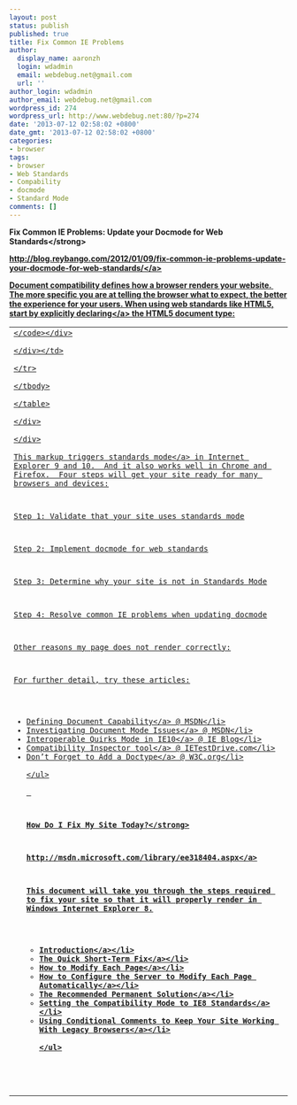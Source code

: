 ```yaml
---
layout: post
status: publish
published: true
title: Fix Common IE Problems
author:
  display_name: aaronzh
  login: wdadmin
  email: webdebug.net@gmail.com
  url: ''
author_login: wdadmin
author_email: webdebug.net@gmail.com
wordpress_id: 274
wordpress_url: http://www.webdebug.net:80/?p=274
date: '2013-07-12 02:58:02 +0800'
date_gmt: '2013-07-12 02:58:02 +0800'
categories:
- browser
tags:
- browser
- Web Standards
- Compability
- docmode
- Standard Mode
comments: []
---
```

<p><strong>Fix Common IE Problems: Update your Docmode for Web Standards<&#47;strong></p>
<p><a href="http:&#47;&#47;blog.reybango.com&#47;2012&#47;01&#47;09&#47;fix-common-ie-problems-update-your-docmode-for-web-standards&#47;" target="_blank">http:&#47;&#47;blog.reybango.com&#47;2012&#47;01&#47;09&#47;fix-common-ie-problems-update-your-docmode-for-web-standards&#47;<&#47;a></p>
<p>Document compatibility defines how a browser renders your website.&nbsp; The more specific you are at telling the browser what to expect, the better the experience for your users. When using web standards like HTML5, start by <a href="http:&#47;&#47;msdn.microsoft.com&#47;en-us&#47;library&#47;cc288325(v=VS.85).aspx">explicitly declaring<&#47;a> the HTML5 document type:</p>
<div>
<div id="highlighter_765222">
<table border="0" cellspacing="0" cellpadding="0">
<tbody>
<tr>
<td>
<div>
<div><code><!DOCTYPE html><&#47;code><&#47;div><br />
<&#47;div><&#47;td><br />
<&#47;tr><br />
<&#47;tbody><br />
<&#47;table><br />
<&#47;div><br />
<&#47;div><br />
This markup triggers <a href="http:&#47;&#47;msdn.microsoft.com&#47;en-us&#47;library&#47;cc288325(v=VS.85).aspx">standards mode<&#47;a> in Internet Explorer 9 and 10.&nbsp; And it also works well in Chrome and Firefox.&nbsp; Four steps will get your site ready for many browsers and devices:</p>
<p>Step 1: Validate that your site uses standards mode</p>
<p>Step 2: Implement docmode for web standards</p>
<p>Step 3: Determine why your site is not in Standards Mode</p>
<p>Step 4: Resolve common IE problems when updating docmode</p>
<p>Other reasons my page does not render correctly:</p>
<p>For further detail, try these articles:</p>
<ul>
<li><a href="http:&#47;&#47;msdn.microsoft.com&#47;en-us&#47;library&#47;cc288325(v=VS.85).aspx">Defining Document Capability<&#47;a> @ MSDN<&#47;li>
<li><a href="http:&#47;&#47;msdn.microsoft.com&#47;en-us&#47;library&#47;gg699340(v=VS.85).aspx">Investigating Document Mode Issues<&#47;a> @ MSDN<&#47;li>
<li><a href="http:&#47;&#47;blogs.msdn.com&#47;b&#47;ie&#47;archive&#47;2011&#47;12&#47;14&#47;interoperable-html5-quirks-mode-in-ie10.aspx">Interoperable Quirks Mode in IE10<&#47;a> @ IE Blog<&#47;li>
<li><a href="http:&#47;&#47;ie.microsoft.com&#47;testdrive&#47;HTML5&#47;CompatInspector&#47;">Compatibility Inspector tool<&#47;a> @ IETestDrive.com<&#47;li>
<li><a href="http:&#47;&#47;www.w3.org&#47;QA&#47;Tips&#47;Doctype">Don&rsquo;t Forget to Add a Doctype<&#47;a> @ W3C.org<&#47;li><br />
<&#47;ul><br />
&nbsp;</p>
<p><strong>How Do I Fix My Site Today?<&#47;strong></p>
<p><a href="http:&#47;&#47;msdn.microsoft.com&#47;library&#47;ee318404.aspx" target="_blank">http:&#47;&#47;msdn.microsoft.com&#47;library&#47;ee318404.aspx<&#47;a></p>
<p>This document will take you through the steps required to fix your site so that it will properly render in Windows Internet Explorer 8.</p>
<ul>
<li><a href="#intro">Introduction<&#47;a><&#47;li>
<li><a href="#quick">The Quick Short-Term Fix<&#47;a><&#47;li>
<li><a href="#tag">How to Modify Each Page<&#47;a><&#47;li>
<li><a href="#auto">How to Configure the Server to Modify Each Page Automatically<&#47;a><&#47;li>
<li><a href="#perm">The Recommended Permanent Solution<&#47;a><&#47;li>
<li><a href="#set">Setting the Compatibility Mode to IE8 Standards<&#47;a><&#47;li>
<li><a href="#legacy">Using Conditional Comments to Keep Your Site Working With Legacy Browsers<&#47;a><&#47;li><br />
<&#47;ul></p>

